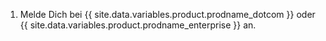1. Melde Dich bei {{ site.data.variables.product.prodname_dotcom }} oder {{ site.data.variables.product.prodname_enterprise }} an.

